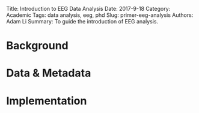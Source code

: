 Title: Introduction to EEG Data Analysis
Date: 2017-9-18
Category: Academic
Tags: data analysis, eeg, phd
Slug: primer-eeg-analysis
Authors: Adam Li
Summary: To guide the introduction of EEG analysis.

# Background

# Data & Metadata

# Implementation